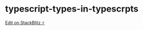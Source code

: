 # typescript-types-in-typescrpts

[Edit on StackBlitz ⚡️](https://stackblitz.com/edit/typescript-bbvwbm)
